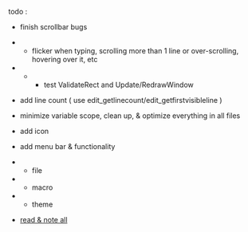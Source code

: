 todo :
- finish scrollbar bugs
- - flicker when typing, scrolling more than 1 line or over-scrolling, hovering over it, etc
- - - test ValidateRect and Update/RedrawWindow
- add line count ( use edit_getlinecount/edit_getfirstvisibleline )
- minimize variable scope, clean up, & optimize everything in all files
- add icon
- add menu bar & functionality
- - file
- - macro
- - theme

- [read & note all](https://learn.microsoft.com/en-us/windows/win32/controls/about-scroll-bars#standard-scroll-bars-and-scroll-bar-controls)